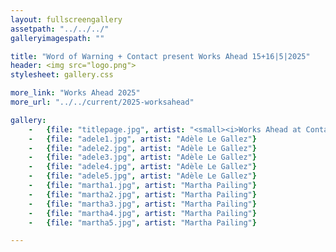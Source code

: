 ```yaml
---
layout: fullscreengallery
assetpath: "../../../"
galleryimagespath: ""

title: "Word of Warning + Contact present Works Ahead 15+16|5|2025"
header: <img src="logo.png">
stylesheet: gallery.css

more_link: "Works Ahead 2025"
more_url: "../../current/2025-worksahead"

gallery:
    -   {file: "titlepage.jpg", artist: "<small><i>Works Ahead at Contact, 15+16 May 2025</i> · Martha Pailing</small>", show: "<small>All images &copy; 2025 Word of Warning</small>"}
    -   {file: "adele1.jpg", artist: "Adèle Le Gallez"}
    -   {file: "adele2.jpg", artist: "Adèle Le Gallez"}
    -   {file: "adele3.jpg", artist: "Adèle Le Gallez"}
    -   {file: "adele4.jpg", artist: "Adèle Le Gallez"}
    -   {file: "adele5.jpg", artist: "Adèle Le Gallez"}
    -   {file: "martha1.jpg", artist: "Martha Pailing"}
    -   {file: "martha2.jpg", artist: "Martha Pailing"}
    -   {file: "martha3.jpg", artist: "Martha Pailing"}
    -   {file: "martha4.jpg", artist: "Martha Pailing"}
    -   {file: "martha5.jpg", artist: "Martha Pailing"}

---
```


